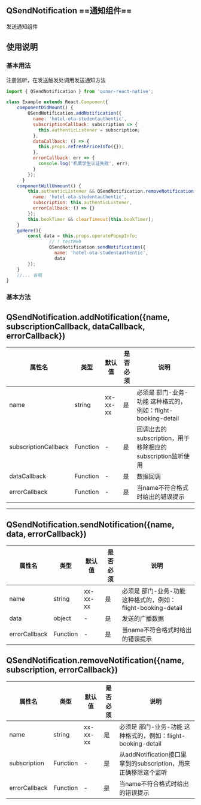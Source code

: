 ## QSendNotification ==通知组件==
发送通知组件

## 使用说明
### **基本用法**
注册监听，在发送触发处调用发送通知方法

```js
import { QSendNotification } from 'qunar-react-native';

class Example extends React.Component{
    componentDidMount() {
        QSendNotification.addNotification({
          name: 'hotel-ota-studentauthentic',
          subscriptionCallback: subscription => {
            this.authenticListener = subscription;
          },
          dataCallback: () => {
            this.props.refreshPriceInfo({});
          },
          errorCallback: err => {
            console.log('机票学生认证失败', err);
          }
        });
      }
    componentWillUnmount() {
        this.authenticListener && QSendNotification.removeNotification({
          name: 'hotel-ota-studentauthentic',
          subscription: this.authenticListener,
          errorCallback: () => {}
        });
        this.bookTimer && clearTimeout(this.bookTimer);
    }
    goHere(){
        const data = this.props.operatePopupInfo;
                // ! testWeb
                QSendNotification.sendNotification({
                  name: 'hotel-ota-studentauthentic',
                  data
        });
    }  
    //... 省略
}

```
### 基本方法
QSendNotification.addNotification({name, subscriptionCallback, dataCallback, errorCallback})
---
属性名|类型|默认值|是否必须|说明|
---|---|---|---|---|
name|string|xx-xx-xx|是|必须是 部门-业务-功能 这种格式的，例如：flight-booking-detail|
subscriptionCallback|Function|-|是|回调出去的subscription，用于移除相应的subscription监听使用|
dataCallback|Function|-|是|数据回调|
errorCallback|Function|-|是|当name不符合格式时给出的错误提示|
---

QSendNotification.sendNotification({name, data, errorCallback})
---
属性名|类型|默认值|是否必须|说明|
---|---|---|---|---|
name|string|xx-xx-xx|是|必须是 部门-业务-功能 这种格式的，例如：flight-booking-detail|
data|object|-|是|发送的广播数据|
errorCallback|Function|-|是|当name不符合格式时给出的错误提示|

QSendNotification.removeNotification({name, subscription, errorCallback})
---
属性名|类型|默认值|是否必须|说明|
---|---|---|---|---|
name|string|xx-xx-xx|是|必须是 部门-业务-功能 这种格式的，例如：flight-booking-detail|
subscription|Function|-|是|从addNotification接口里拿到的subscription，用来正确移除这个监听|
errorCallback|Function|-|是|当name不符合格式时给出的错误提示|
